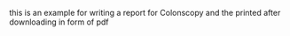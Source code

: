 this is an example for writing a report for Colonscopy and the printed after downloading in form of pdf 
